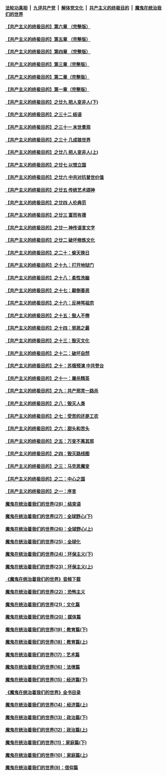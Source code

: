 ####  [法轮功真相](../../../../basic/blob/master/README.md?t=06022201) &nbsp;|&nbsp; [九评共产党](../../../../9ping.md/blob/master/README.md?t=06022201) &nbsp;|&nbsp; [解体党文化](../../../../jtdwh.md/blob/master/README.md?t=06022201)  &nbsp;|&nbsp; [共产主义的终极目的](../../../../gczydzjmd.md/blob/master/README.md?t=06022201) &nbsp;|&nbsp; [魔鬼在统治我们的世界](../../../../mgztzwmdsj.md/blob/master/README.md?t=06022201) 

#### [【共产主义的终极目的】第六章 （完整版）](../pages/nsc422/n11428913.md?t=06022201) 

#### [【共产主义的终极目的】第五章 （完整版）](../pages/nsc422/n11428912.md?t=06022201) 

#### [【共产主义的终极目的】第四章 （完整版）](../pages/nsc422/n11428907.md?t=06022201) 

#### [【共产主义的终极目的】第三章（完整版）](../pages/nsc422/n11428848.md?t=06022201) 

#### [【共产主义的终极目的】第二章（完整版）](../pages/nsc422/n11428831.md?t=06022201) 

#### [【共产主义的终极目的】第一章（完整版）](../pages/nsc422/n11417651.md?t=06022201) 

#### [【共产主义的终极目的】之廿九 把人变非人(下)](../pages/nsc422/n11344140.md?t=06022201) 

#### [【共产主义的终极目的】之三十二 结语](../pages/nsc422/n11360535.md?t=06022201) 

#### [【共产主义的终极目的】之三十一 末世景观](../pages/nsc422/n11351129.md?t=06022201) 

#### [【共产主义的终极目的】之三十 几成狼世界](../pages/nsc422/n11348280.md?t=06022201) 

#### [【共产主义的终极目的】之廿八 把人变非人(上)](../pages/nsc422/n11340492.md?t=06022201) 

#### [【共产主义的终极目的】之廿七 以恨立国](../pages/nsc422/n11336944.md?t=06022201) 

#### [【共产主义的终极目的】之廿六 中共对抗普世价值](../pages/nsc422/n11324785.md?t=06022201) 

#### [【共产主义的终极目的】之廿五 传统艺术颂神](../pages/nsc422/n11296396.md?t=06022201) 

#### [【共产主义的终极目的】之廿四 人伦典范](../pages/nsc422/n11296397.md?t=06022201) 

#### [【共产主义的终极目的】之廿三 富而有德](../pages/nsc422/n11283598.md?t=06022201) 

#### [【共产主义的终极目的】之廿一 神传语言文字](../pages/nsc422/n11263265.md?t=06022201) 

#### [【共产主义的终极目的】之廿二 破坏修炼文化](../pages/nsc422/n11245728.md?t=06022201) 

#### [【共产主义的终极目的】之二十：偷天换日](../pages/nsc422/n11238846.md?t=06022201) 

#### [【共产主义的终极目的】之十九：打开地狱门](../pages/nsc422/n11206376.md?t=06022201) 

#### [【共产主义的终极目的】之十八：柔性洗脑](../pages/nsc422/n11199994.md?t=06022201) 

#### [【共产主义的终极目的】之十七：颠倒善恶](../pages/nsc422/n11179782.md?t=06022201) 

#### [【共产主义的终极目的】之十六：反神骂祖宗](../pages/nsc422/n11166798.md?t=06022201) 

#### [【共产主义的终极目的】之十五：毁人不倦](../pages/nsc422/n11166792.md?t=06022201) 

#### [【共产主义的终极目的】之十四：邪恶之最](../pages/nsc422/n11150249.md?t=06022201) 

#### [【共产主义的终极目的】之十三：毁灭文化](../pages/nsc422/n11135227.md?t=06022201) 

#### [【共产主义的终极目的】之十二：破坏自然](../pages/nsc422/n11135214.md?t=06022201) 

#### [【共产主义的终极目的】之十：苏俄预演 中共登台](../pages/nsc422/n11118424.md?t=06022201) 

#### [【共产主义的终极目的】之十一：屠杀精英](../pages/nsc422/n11118442.md?t=06022201) 

#### [【共产主义的终极目的】之九：共产邪灵一路杀](../pages/nsc422/n11114139.md?t=06022201) 

#### [【共产主义的终极目的】之八：毁灭人类](../pages/nsc422/n11108503.md?t=06022201) 

#### [【共产主义的终极目的】之七：受苦的还是工农](../pages/nsc422/n11101809.md?t=06022201) 

#### [【共产主义的终极目的】之六：甜头和苦头](../pages/nsc422/n11096971.md?t=06022201) 

#### [【共产主义的终极目的】之五：万变不离其邪](../pages/nsc422/n11091285.md?t=06022201) 

#### [【共产主义的终极目的】之四：毁灭路线图](../pages/nsc422/n11086284.md?t=06022201) 

#### [【共产主义的终极目的】之三：马克思魔变](../pages/nsc422/n11061941.md?t=06022201) 

#### [【共产主义的终极目的】之二：中心之国](../pages/nsc422/n11047728.md?t=06022201) 

#### [【共产主义的终极目的】之一：序言](../pages/nsc422/n11086077.md?t=06022201) 

#### [魔鬼在统治着我们的世界(28)：结束语](../pages/nsc422/n10936246.md?t=06022201) 

#### [魔鬼在统治着我们的世界(27)：全球野心(下)](../pages/nsc422/n10928319.md?t=06022201) 

#### [魔鬼在统治着我们的世界(26)：全球野心(上)](../pages/nsc422/n10900318.md?t=06022201) 

#### [魔鬼在统治着我们的世界(25)：全球化](../pages/nsc422/n10788205.md?t=06022201) 

#### [魔鬼在统治着我们的世界(24)：环保主义(下)](../pages/nsc422/n10695307.md?t=06022201) 

#### [魔鬼在统治着我们的世界(23)：环保主义(上)](../pages/nsc422/n10688613.md?t=06022201) 

#### [《魔鬼在统治着我们的世界》音频下载](../pages/nsc422/n10635553.md?t=06022201) 

#### [魔鬼在统治着我们的世界(22)：恐怖主义](../pages/nsc422/n10614727.md?t=06022201) 

#### [魔鬼在统治着我们的世界(21)：文化篇](../pages/nsc422/n10597706.md?t=06022201) 

#### [魔鬼在统治着我们的世界(20)：媒体篇](../pages/nsc422/n10586579.md?t=06022201) 

#### [魔鬼在统治着我们的世界(19)：教育篇(下)](../pages/nsc422/n10564808.md?t=06022201) 

#### [魔鬼在统治着我们的世界(18)：教育篇(上)](../pages/nsc422/n10526970.md?t=06022201) 

#### [魔鬼在统治着我们的世界(17)：艺术篇](../pages/nsc422/n10499093.md?t=06022201) 

#### [魔鬼在统治着我们的世界(16)：法律篇](../pages/nsc422/n10485969.md?t=06022201) 

#### [魔鬼在统治着我们的世界(15)：经济篇(下)](../pages/nsc422/n10469975.md?t=06022201) 

#### [《魔鬼在统治着我们的世界》全书目录](../pages/nsc422/n10464261.md?t=06022201) 

#### [魔鬼在统治着我们的世界(14)：经济篇(上)](../pages/nsc422/n10457370.md?t=06022201) 

#### [魔鬼在统治着我们的世界(13)：政治篇(下)](../pages/nsc422/n10448270.md?t=06022201) 

#### [魔鬼在统治着我们的世界(12)：政治篇(上)](../pages/nsc422/n10444576.md?t=06022201) 

#### [魔鬼在统治着我们的世界(11)：家庭篇(下)](../pages/nsc422/n10440961.md?t=06022201) 

#### [魔鬼在统治着我们的世界(10)：家庭篇(上)](../pages/nsc422/n10435448.md?t=06022201) 

#### [魔鬼在统治着我们的世界(9)：信仰篇](../pages/nsc422/n10432159.md?t=06022201) 


